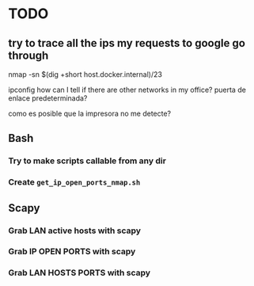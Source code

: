 # TODO


## try to trace all the ips my requests to google go through
nmap -sn $(dig +short host.docker.internal)/23

ipconfig
how can I tell if there are other networks in my office?
puerta de enlace predeterminada?


como es posible que la impresora no me detecte?
## Bash

### Try to make scripts callable from any dir

### Create `get_ip_open_ports_nmap.sh`

## Scapy

### Grab LAN active hosts with scapy

### Grab IP OPEN PORTS with scapy

### Grab LAN HOSTS PORTS with scapy
